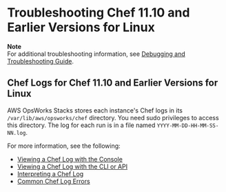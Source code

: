 # Troubleshooting Chef 11\.10 and Earlier Versions for Linux<a name="troubleshooting-chef-11-linux"></a>

**Note**  
For additional troubleshooting information, see [Debugging and Troubleshooting Guide](troubleshoot.md)\.

## Chef Logs for Chef 11\.10 and Earlier Versions for Linux<a name="troubleshooting-chef-11-linux-logs"></a>

AWS OpsWorks Stacks stores each instance's Chef logs in its `/var/lib/aws/opsworks/chef` directory\. You need sudo privileges to access this directory\. The log for each run is in a file named `YYYY-MM-DD-HH-MM-SS-NN.log`\. 

For more information, see the following:
+ [Viewing a Chef Log with the Console](troubleshoot-debug-log.md#troubleshoot-debug-log-console)
+ [Viewing a Chef Log with the CLI or API](troubleshoot-debug-log.md#troubleshoot-debug-log-cli)
+ [Interpreting a Chef Log](troubleshoot-debug-log.md#troubleshoot-debug-log-interpret)
+ [Common Chef Log Errors](troubleshoot-debug-log.md#troubleshoot-debug-log-errors)